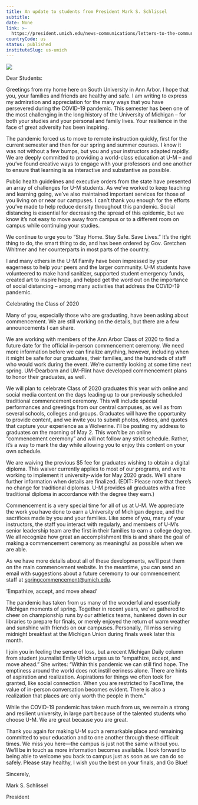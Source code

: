 ```yaml
---
title: An update to students from President Mark S. Schlissel
subtitle: 
date: None
link: >-
  https://president.umich.edu/news-communications/letters-to-the-community/an-update-to-students-from-president-mark-s-schlissel/
countryCode: us
status: published
instituteSlug: us-umich
---
```

![](https://president.umich.edu/wp-content/themes/um2014/images/umich-logo.png)

Dear Students:

Greetings from my home here on South University in Ann Arbor. I hope that you, your families and friends are healthy and safe. I am writing to express my admiration and appreciation for the many ways that you have persevered during the COVID-19 pandemic. This semester has been one of the most challenging in the long history of the University of Michigan – for both your studies and your personal and family lives. Your resilience in the face of great adversity has been inspiring.

The pandemic forced us to move to remote instruction quickly, first for the current semester and then for our spring and summer courses. I know it was not without a few bumps, but you and your instructors adapted rapidly. We are deeply committed to providing a world-class education at U-M – and you’ve found creative ways to engage with your professors and one another to ensure that learning is as interactive and substantive as possible.

Public health guidelines and executive orders from the state have presented an array of challenges for U-M students. As we’ve worked to keep teaching and learning going, we’ve also maintained important services for those of you living on or near our campuses. I can’t thank you enough for the efforts you’ve made to help reduce density throughout this pandemic. Social distancing is essential for decreasing the spread of this epidemic, but we know it’s not easy to move away from campus or to a different room on campus while continuing your studies.

We continue to urge you to “Stay Home. Stay Safe. Save Lives.” It’s the right thing to do, the smart thing to do, and has been ordered by Gov. Gretchen Whitmer and her counterparts in most parts of the country.

I and many others in the U-M Family have been impressed by your eagerness to help your peers and the larger community. U-M students have volunteered to make hand sanitizer, supported student emergency funds, created art to inspire hope, and helped get the word out on the importance of social distancing – among many activities that address the COVID-19 pandemic.

Celebrating the Class of 2020

Many of you, especially those who are graduating, have been asking about commencement. We are still working on the details, but there are a few announcements I can share.

We are working with members of the Ann Arbor Class of 2020 to find a future date for the official in-person commencement ceremony. We need more information before we can finalize anything, however, including when it might be safe for our graduates, their families, and the hundreds of staff who would work during the event. We’re currently looking at some time next spring. UM-Dearborn and UM-Flint have developed commencement plans to honor their graduates, as well.

We will plan to celebrate Class of 2020 graduates this year with online and social media content on the days leading up to our previously scheduled traditional commencement ceremony. This will include special performances and greetings from our central campuses, as well as from several schools, colleges and groups. Graduates will have the opportunity to provide content, and we invite you to submit photos, videos, and quotes that capture your experience as a Wolverine. I’ll be posting my address to graduates on the morning of May 2. This won’t be an online “commencement ceremony” and will not follow any strict schedule. Rather, it’s a way to mark the day while allowing you to enjoy this content on your own schedule.

We are waiving the previous $5 fee for graduates wishing to obtain a digital diploma. This waiver currently applies to most of our programs, and we’re working to implement it university-wide for May 2020 grads. We’ll share further information when details are finalized. (EDIT: Please note that there’s no change for traditional diplomas. U-M provides all graduates with a free traditional diploma in accordance with the degree they earn.)

Commencement is a very special time for all of us at U-M. We appreciate the work you have done to earn a University of Michigan degree, and the sacrifices made by you and your families. Like some of you, many of your instructors, the staff you interact with regularly, and members of U-M’s senior leadership team are the first in their families to earn a college degree. We all recognize how great an accomplishment this is and share the goal of making a commencement ceremony as meaningful as possible when we are able.

As we have more details about all of these developments, we’ll post them on the main commencement website. In the meantime, you can send an email with suggestions about a future ceremony to our commencement staff at springcommencement@umich.edu.

‘Empathize, accept, and move ahead’

The pandemic has taken from us many of the wonderful and essentially Michigan moments of spring. Together in recent years, we’ve gathered to cheer on championship runs by our athletics teams, hunkered down in our libraries to prepare for finals, or merely enjoyed the return of warm weather and sunshine with friends on our campuses. Personally, I’ll miss serving midnight breakfast at the Michigan Union during finals week later this month.

I join you in feeling the sense of loss, but a recent Michigan Daily column from student journalist Emily Ulrich urges us to “empathize, accept, and move ahead.” She writes: “Within this pandemic we can still find hope. The emptiness around the world does not instill eeriness alone. There are hints of aspiration and realization. Aspirations for things we often took for granted, like social connection. When you are restricted to FaceTime, the value of in-person conversation becomes evident. There is also a realization that places are only worth the people in them.”

While the COVID-19 pandemic has taken much from us, we remain a strong and resilient university, in large part because of the talented students who choose U-M. We are great because you are great.

Thank you again for making U-M such a remarkable place and remaining committed to your education and to one another through these difficult times. We miss you here—the campus is just not the same without you. We’ll be in touch as more information becomes available. I look forward to being able to welcome you back to campus just as soon as we can do so safely. Please stay healthy, I wish you the best on your finals, and Go Blue!

Sincerely,

Mark S. Schlissel

President